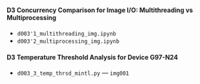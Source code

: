 #### D3 Concurrency Comparison for Image I/O: Multithreading vs Multiprocessing
- `d003'1_multithreading_img.ipynb`
- `d003'2_multiprocessing_img.ipynb`

#### D3 Temperature Threshold Analysis for Device G97-N24
- `d003_3_temp_thrsd_mintl.py` — `img001`

